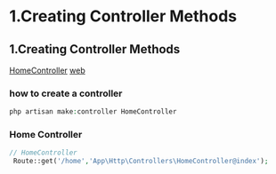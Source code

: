 # 1.Creating Controller Methods

## 1.Creating Controller Methods

[HomeController](<1.Creating Controller Methods/HomeController.php>)
[web](<1.Creating Controller Methods/web.php>)

### how to create a controller

```php
php artisan make:controller HomeController
```

### Home Controller

```php
// HomeController
 Route::get('/home','App\Http\Controllers\HomeController@index');
```
